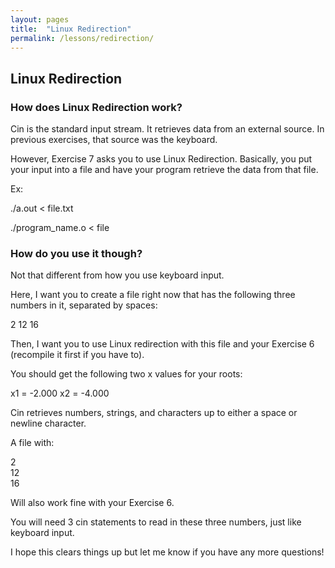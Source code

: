 ```yaml
---
layout: pages
title:  "Linux Redirection"
permalink: /lessons/redirection/
---
```


## Linux Redirection

### How does Linux Redirection work?

Cin is the standard input stream. It retrieves data from an external source. In previous exercises, that source was the keyboard.

However, Exercise 7 asks you to use Linux Redirection.
Basically, you put your input into a file and have your program retrieve the data from that file.

Ex:

./a.out < file.txt

./program_name.o < file

### How do you use it though?

Not that different from how you use keyboard input.

Here, I want you to create a file right now that has the following three numbers in it, separated by spaces:

2 12 16

Then, I want you to use Linux redirection with this file and your Exercise 6 (recompile it first if you have to).

You should get the following two x values for your roots:

x1 = -2.000
x2 = -4.000

Cin retrieves numbers, strings, and characters up to either a space or newline character.

A file with:

2 <br>
12 <br>
16 <br>

Will also work fine with your Exercise 6.

You will need 3 cin statements to read in these three numbers, just like keyboard input.

I hope this clears things up but let me know if you have any more questions!
